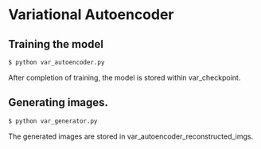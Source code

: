 # Variational Autoencoder 

## Training the model
```sh
$ python var_autoencoder.py
```
After completion of training, the model is stored within var_checkpoint. 

## Generating images.
```sh
$ python var_generator.py
```
The generated images are stored in var_autoencoder_reconstructed_imgs.  
